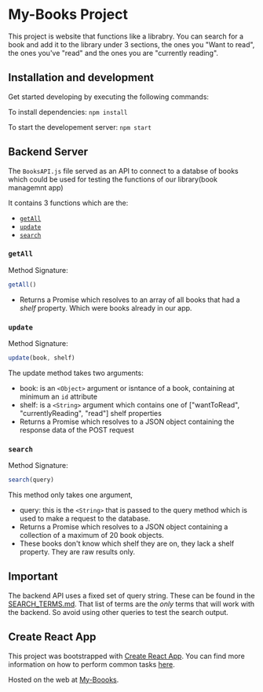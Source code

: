 # My-Books Project

This project is website that functions like a librabry. You can search for a book and add it to the library under 3 sections, the ones you "Want to read", the ones you've "read" and the ones you are "currently reading".

## Installation and development

Get started developing by executing the following commands:

To install dependencies:
`npm install`

To start the developement server:
`npm start`


## Backend Server

The `BooksAPI.js` file served as an API to connect to a databse of books which could be used for testing the functions of our library(book managemnt app)

It contains 3 functions which are the:

* [`getAll`](#getall)
* [`update`](#update)
* [`search`](#search)

### `getAll`

Method Signature:

```js
getAll()
```

* Returns a Promise which resolves to an array of all books that had a _shelf_ property. Which were books already in our app.

### `update`

Method Signature:

```js
update(book, shelf)
```
The update method takes two arguments:
* book: is an `<Object>` argument or isntance of a book, containing at minimum an `id` attribute
* shelf: is a `<String>` argument which contains one of ["wantToRead", "currentlyReading", "read"] shelf properties 
* Returns a Promise which resolves to a JSON object containing the response data of the POST request

### `search`

Method Signature:

```js
search(query)
```
This method only takes one argument,
* query: this is the `<String>` that is passed to the query method which is used to make a request to the database.
* Returns a Promise which resolves to a JSON object containing a collection of a maximum of 20 book objects.
* These books don't know which shelf they are on, they lack a shelf property. They are raw results only.

## Important
The backend API uses a fixed set of query string. These can be found in the [SEARCH_TERMS.md](SEARCH_TERMS.md).
That list of terms are the _only_ terms that will work with the backend. So avoid using other queries to test the search output.

## Create React App

This project was bootstrapped with [Create React App](https://github.com/facebookincubator/create-react-app). You can find more information on how to perform common tasks [here](https://github.com/facebookincubator/create-react-app/blob/master/packages/react-scripts/template/README.md).

Hosted on the web at [My-Boooks](https://my-boooks.netlify.app/).